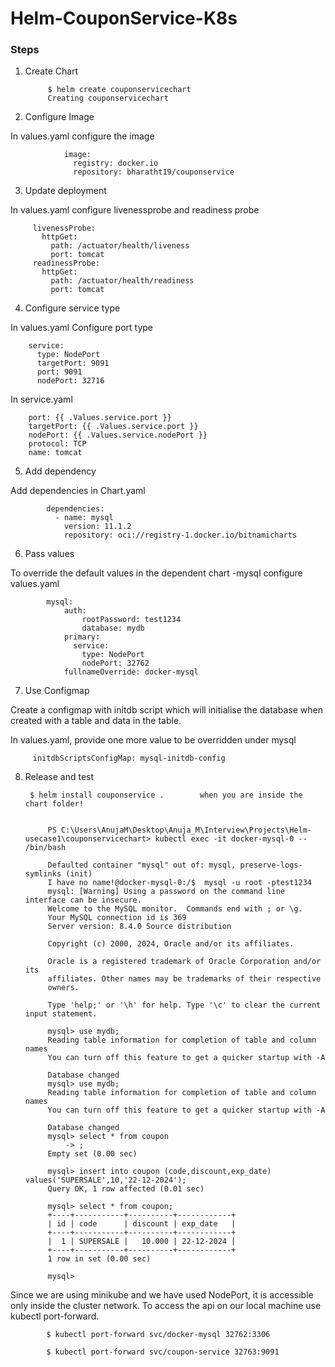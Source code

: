 # Helm-CouponService-K8s

### __Steps__

1. Create Chart

            $ helm create couponservicechart
            Creating couponservicechart


2. Configure Image

 In values.yaml configure the image

                image:
                  registry: docker.io
                  repository: bharatht19/couponservice

3. Update deployment

In values.yaml configure livenessprobe and readiness probe
        
         livenessProbe:
           httpGet:
             path: /actuator/health/liveness
             port: tomcat
         readinessProbe:
           httpGet:
             path: /actuator/health/readiness
             port: tomcat
4. Configure service type

In values.yaml Configure port type

        service:
          type: NodePort
          targetPort: 9091
          port: 9091
          nodePort: 32716

In service.yaml

        port: {{ .Values.service.port }}
        targetPort: {{ .Values.service.port }}
        nodePort: {{ .Values.service.nodePort }}
        protocol: TCP
        name: tomcat
        
5. Add dependency

Add dependencies in Chart.yaml

            dependencies:
              - name: mysql
                version: 11.1.2
                repository: oci://registry-1.docker.io/bitnamicharts

6. Pass values

To override the default values in the dependent chart -mysql configure values.yaml

            mysql:
                auth:
                    rootPassword: test1234
                    database: mydb
                primary:
                  service:
                    type: NodePort
                    nodePort: 32762
                fullnameOverride: docker-mysql
    
7. Use Configmap

Create a configmap with initdb script which will initialise the database when created with a table and data in the table.

In values.yaml, provide one more value to be overridden under mysql

         initdbScriptsConfigMap: mysql-initdb-config


8. Release and test

        $ helm install couponservice .        when you are inside the chart folder!


            PS C:\Users\AnujaM\Desktop\Anuja_M\Interview\Projects\Helm-usecase1\couponservicechart> kubectl exec -it docker-mysql-0 -- /bin/bash

            Defaulted container "mysql" out of: mysql, preserve-logs-symlinks (init)
            I have no name!@docker-mysql-0:/$  mysql -u root -ptest1234
            mysql: [Warning] Using a password on the command line interface can be insecure.
            Welcome to the MySQL monitor.  Commands end with ; or \g.
            Your MySQL connection id is 369
            Server version: 8.4.0 Source distribution

            Copyright (c) 2000, 2024, Oracle and/or its affiliates.

            Oracle is a registered trademark of Oracle Corporation and/or its
            affiliates. Other names may be trademarks of their respective
            owners.

            Type 'help;' or '\h' for help. Type '\c' to clear the current input statement.

            mysql> use mydb;
            Reading table information for completion of table and column names
            You can turn off this feature to get a quicker startup with -A

            Database changed
            mysql> use mydb;
            Reading table information for completion of table and column names
            You can turn off this feature to get a quicker startup with -A

            Database changed
            mysql> select * from coupon
                -> ;
            Empty set (0.00 sec)

            mysql> insert into coupon (code,discount,exp_date) values('SUPERSALE',10,'22-12-2024');
            Query OK, 1 row affected (0.01 sec)

            mysql> select * from coupon;
            +----+-----------+----------+------------+
            | id | code      | discount | exp_date   |
            +----+-----------+----------+------------+
            |  1 | SUPERSALE |   10.000 | 22-12-2024 |
            +----+-----------+----------+------------+
            1 row in set (0.00 sec)

            mysql> 


Since we are using minikube and we have used NodePort, it is accessible only inside the cluster network. To access the api on our local machine use kubectl port-forward.

            $ kubectl port-forward svc/docker-mysql 32762:3306

            $ kubectl port-forward svc/coupon-service 32763:9091
